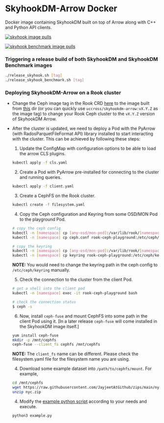 # SkyhookDM-Arrow Docker 

Docker image containing SkyhookDM built on top of Arrow along with C++ and Python API clients.

[![skyhook image pulls](https://img.shields.io/docker/pulls/uccross/skyhookdm-arrow)](https://hub.docker.com/r/uccross/skyhookdm-arrow)

[![skyhook benchmark image pulls](https://img.shields.io/docker/pulls/uccross/skyhookdm-arrow-benchmark)](https://hub.docker.com/r/uccross/skyhookdm-arrow)

### Triggering a release build of both SkyhookDM and SkyhookDM Benchmark images

```bash
./release_skyhook.sh [tag]
./release_skyhook_benchmark.sh [tag]
```

### Deploying SkyhookDM-Arrow on a Rook cluster
* Change the Ceph image tag in the Rook CRD [here](https://github.com/rook/rook/blob/master/cluster/examples/kubernetes/ceph/cluster.yaml#L24) to the image built from [this](./docker) dir (or you can quickly use `uccross/skyhookdm-arrow:vX.Y.Z` as the image tag) to change your Rook Ceph cluster to the `vX.Y.Z` version of SkyhookDM Arrow. 

* After the cluster is updated, we need to deploy a Pod with the PyArrow (with RadosParquetFileFormat API) library installed to start interacting with the cluster. This can be achieved by following these steps:

  1) Update the ConfigMap with configuration options to be able to load the arrow CLS plugins.
  ```bash
  kubectl apply -f cls.yaml
  ```

  2) Create a Pod with PyArrow pre-installed for connecting to the cluster and running queries. 
  ```bash
  kubectl apply -f client.yaml
  ```

  3) Create a CephFS on the Rook cluster.
  ```bash
  kubectl create -f filesystem.yaml
  ```
  
  4) Copy the Ceph configuration and Keyring from some OSD/MON Pod to the playground Pod.
  ```bash
  # copy the ceph config
  kubectl -n [namespace] cp [any-osd/mon-pod]:/var/lib/rook/[namespace]/[namespace].config ceph.conf
  kubectl -n [namespace] cp ceph.conf rook-ceph-playground:/etc/ceph/ceph.conf

  # copy the keyring
  kubectl -n [namespace] cp [any-osd/mon-pod]:/var/lib/rook/[namespace]/client.admin.keyring keyring
  kubectl -n [namespace] cp keyring rook-ceph-playground:/etc/ceph/keyring
  ```
  **NOTE:** You would need to change the keyring path in the ceph config to `/etc/ceph/keyring` manually.

  5) Check the connection to the cluster from the client Pod.
  ```bash
  # get a shell into the client pod
  kubectl -n [namespace] exec -it rook-ceph-playground bash

  # check the connection status
  $ ceph -s
  ```

  6) Now, install `ceph-fuse` and mount CephFS into some path in the client Pod using it. [In a later release 
  `ceph-fuse` will come installed in the SkyhookDM image itself.]

  ```bash
  yum install ceph-fuse
  mkdir -p /mnt/cephfs
  ceph-fuse --client_fs cephfs /mnt/cephfs 
  ```
  **NOTE:** The `client_fs` name can be different. Please check the filesystem.yaml file for the filesystem name you are using.

  4) Download some example dataset into `/path/to/cephfs/mount`. For example,
  ```bash
  cd /mnt/cephfs
  wget https://raw.githubusercontent.com/JayjeetAtGithub/zips/main/nyc.zip
  unzip nyc.zip
  ```

  4) Modify the [example python script](./example.py) according to your needs and execute.
  ```bash
  python3 example.py
  ```
